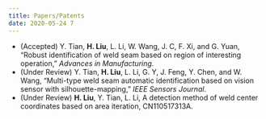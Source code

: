 ```yaml
---
title: Papers/Patents
date: 2020-05-24 7
---
```


* (Accepted) Y. Tian, **H. Liu**, L. Li, W. Wang, J. C, F. Xi, and G. Yuan, “Robust identification of weld seam based on region of interesting operation,” *Advances in Manufacturing*.
* (Under Review) Y. Tian, **H. Liu**, L. Li, G. Y, J. Feng, Y. Chen, and W. Wang, “Multi-type weld seam automatic identification based on vision sensor with silhouette-mapping,” *IEEE Sensors Journal*.
* (Under Review) **H. Liu**, Y. Tian, L. Li, A detection method of weld center coordinates based on area iteration, CN110517313A.

